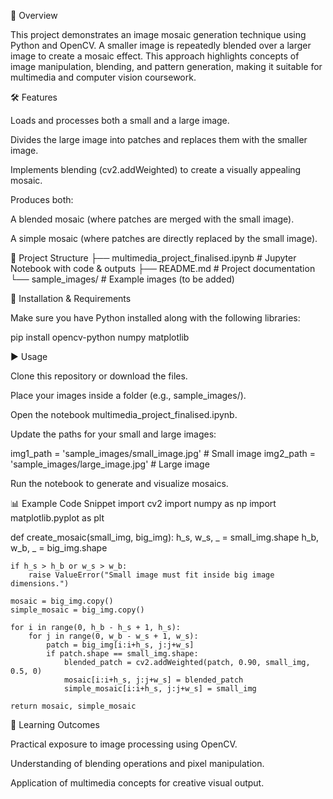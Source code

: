 📌 Overview

This project demonstrates an image mosaic generation technique using Python and OpenCV. A smaller image is repeatedly blended over a larger image to create a mosaic effect. This approach highlights concepts of image manipulation, blending, and pattern generation, making it suitable for multimedia and computer vision coursework.

🛠️ Features

Loads and processes both a small and a large image.

Divides the large image into patches and replaces them with the smaller image.

Implements blending (cv2.addWeighted) to create a visually appealing mosaic.

Produces both:

A blended mosaic (where patches are merged with the small image).

A simple mosaic (where patches are directly replaced by the small image).

📂 Project Structure
├── multimedia_project_finalised.ipynb   # Jupyter Notebook with code & outputs
├── README.md                            # Project documentation
└── sample_images/                       # Example images (to be added)

🚀 Installation & Requirements

Make sure you have Python installed along with the following libraries:

pip install opencv-python numpy matplotlib

▶️ Usage

Clone this repository or download the files.

Place your images inside a folder (e.g., sample_images/).

Open the notebook multimedia_project_finalised.ipynb.

Update the paths for your small and large images:

img1_path = 'sample_images/small_image.jpg'   # Small image
img2_path = 'sample_images/large_image.jpg'   # Large image


Run the notebook to generate and visualize mosaics.

📊 Example Code Snippet
import cv2
import numpy as np
import matplotlib.pyplot as plt

def create_mosaic(small_img, big_img):
    h_s, w_s, _ = small_img.shape
    h_b, w_b, _ = big_img.shape

    if h_s > h_b or w_s > w_b:
        raise ValueError("Small image must fit inside big image dimensions.")

    mosaic = big_img.copy()
    simple_mosaic = big_img.copy()

    for i in range(0, h_b - h_s + 1, h_s):
        for j in range(0, w_b - w_s + 1, w_s):
            patch = big_img[i:i+h_s, j:j+w_s]
            if patch.shape == small_img.shape:
                blended_patch = cv2.addWeighted(patch, 0.90, small_img, 0.5, 0)
                mosaic[i:i+h_s, j:j+w_s] = blended_patch
                simple_mosaic[i:i+h_s, j:j+w_s] = small_img

    return mosaic, simple_mosaic

🎯 Learning Outcomes

Practical exposure to image processing using OpenCV.

Understanding of blending operations and pixel manipulation.

Application of multimedia concepts for creative visual output.
